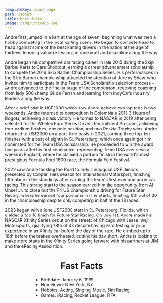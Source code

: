 ```yaml
---
templateKey: about-page
path: /about
title: Meet Andre
image: /img/uchicago.jpg
---
```

Andre first jumped in a kart at the age of seven, beginning what was then a hobby competing in the local karting scene. He began to compete head to head against some of the best karting drivers in the nation at the age of thirteen, learning valuable lessons in race craft and discipline along the way.

Andre began his competitive car racing career in late 2015 during the Skip Barber Karts to Cars Shootout, earning a career advancement scholarship to compete the 2016 Skip Barber Championship Series. His performances in the Skip Barber championship attracted the attention of Jeremy Shaw, who invited him to participate in the Team USA Scholarship selection process - Andre advanced to the finalist stage of the competition, receiving coaching from Indy 500 champ Gil de Ferran and learning from IndyCar’s industry leaders along the way.

After a brief stint in USF2000 which saw Andre achieve two top tens in two weekends, Andre returned to competition in Colombia's 2018 3 Hours of Bogota, achieving a class victory. He turned to NASCAR in 2019 after being selected for the Whelen Euro Series Drivers Recruitment Program, achieving four podium finishes, one pole position, and two Rookie Trophy wins. Andre returned to USF2000 on a part-time basis in 2021, earning three top-ten finishes with a best of eighth in St. Petersburg, which once again got him nominated for the Team USA Scholarship. He proceeded to win the award five years after his first nomination, representing Team USA over several weeks in England, where he claimed a podium finish in the world's most prestigious Formula Ford 1600 race, the Formula Ford Festival.

2022 saw Andre tackling the Road to Indy's inaugural USF Juniors presented by Cooper Tires season for International Motorsport, finishing fifth place in the standings after earning the team's first ever podium in car racing. This strong start to the season earned him the opportunity from Al Unser Jr. to close out the F4 US Championship driving for Future Star Racing, where he earned four podiums in nine starts, finishing 8th out of 36 in the championship despite only competing in half of the 18 races.

2﻿023 began with a lone USF2000 start in St. Petersburg, Florida, which yielded a top 10 finish for Future Star Racing. On July 1st, Andre made his NASCAR Xfinity Series debut on the streets of Chicago with Jesse Iwuji Motorsports, qualifying 28th of 43 despite having zero testing or prior experience in an Xfinity car before the day of the race. He climbed up to 18th before the brakes overheated, cutting his day short. Andre is looking to make more starts in the Xfinity Series going forward with his partners at JIM and the eRacing Association.

<div style="display: grid justify-content: center">
    <h1 style="text-align: center;">Fast Facts</h1>
    <ul style="display: grid; justify-content: center">
        <li>Birthdate: January 6, 1999</li>
        <li>Hometown: New York, NY</li>
        <li>Hobbies: Acting, Singing, Music, Sim Racing</li>
        <li>Games: iRacing, Rocket League, FIFA</li>
    </ul>
</div>